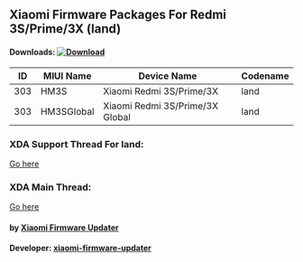 ## Xiaomi Firmware Packages For Redmi 3S/Prime/3X (land)

#### Downloads: [![Download](https://img.shields.io/badge/Downloads-Here-orange.svg)](https://xiaomifirmwareupdater.github.io/#weekly)

| ID | MIUI Name | Device Name | Codename |
| --- | --- | --- | --- |
| 303 | HM3S | Xiaomi Redmi 3S/Prime/3X | land |
| 303 | HM3SGlobal | Xiaomi Redmi 3S/Prime/3X Global | land |

### XDA Support Thread For land:
[Go here](https://forum.xda-developers.com/xiaomi-redmi-3s/development/firmware-xiaomi-redmi-3s-t3760880)

### XDA Main Thread:
[Go here](https://forum.xda-developers.com/android/software-hacking/devices-xiaomi-firmware-updater-t3741446)

#### by [Xiaomi Firmware Updater](https://github.com/XiaomiFirmwareUpdater)
#### Developer: [xiaomi-firmware-updater](https://github.com/xiaomi-firmware-updater)
